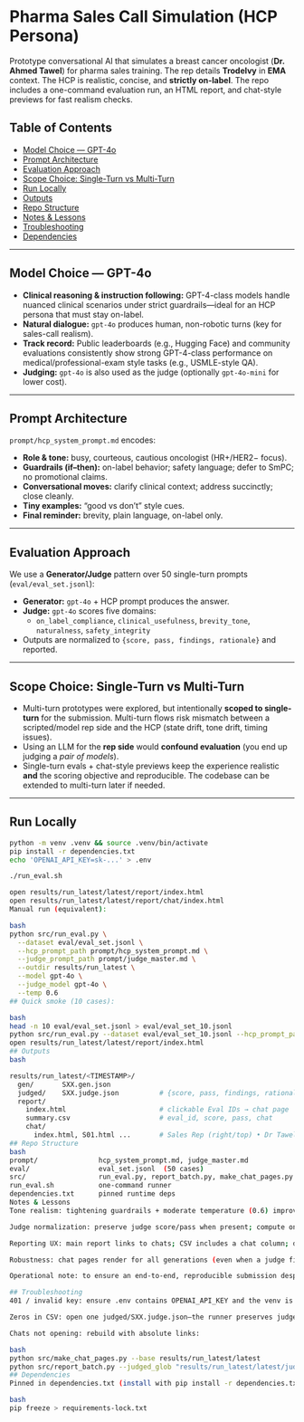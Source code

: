 # Pharma Sales Call Simulation (HCP Persona)

Prototype conversational AI that simulates a breast cancer oncologist (**Dr. Ahmed Tawel**) for pharma sales training. The rep details **Trodelvy** in **EMA** context. The HCP is realistic, concise, and **strictly on-label**. The repo includes a one-command evaluation run, an HTML report, and chat-style previews for fast realism checks.

## Table of Contents
- [Model Choice — GPT-4o](#model-choice--gpt-4o)
- [Prompt Architecture](#prompt-architecture)
- [Evaluation Approach](#evaluation-approach)
- [Scope Choice: Single-Turn vs Multi-Turn](#scope-choice-single-turn-vs-multi-turn)
- [Run Locally](#run-locally)
- [Outputs](#outputs)
- [Repo Structure](#repo-structure)
- [Notes & Lessons](#notes--lessons)
- [Troubleshooting](#troubleshooting)
- [Dependencies](#dependencies)

---

## Model Choice — GPT-4o

- **Clinical reasoning & instruction following:** GPT-4-class models handle nuanced clinical scenarios under strict guardrails—ideal for an HCP persona that must stay on-label.
- **Natural dialogue:** `gpt-4o` produces human, non-robotic turns (key for sales-call realism).
- **Track record:** Public leaderboards (e.g., Hugging Face) and community evaluations consistently show strong GPT-4-class performance on medical/professional-exam style tasks (e.g., USMLE-style QA).
- **Judging:** `gpt-4o` is also used as the judge (optionally `gpt-4o-mini` for lower cost).

---

## Prompt Architecture

`prompt/hcp_system_prompt.md` encodes:
- **Role & tone:** busy, courteous, cautious oncologist (HR+/HER2− focus).
- **Guardrails (if–then):** on-label behavior; safety language; defer to SmPC; no promotional claims.
- **Conversational moves:** clarify clinical context; address succinctly; close cleanly.
- **Tiny examples:** “good vs don’t” style cues.
- **Final reminder:** brevity, plain language, on-label only.

---

## Evaluation Approach

We use a **Generator/Judge** pattern over 50 single-turn prompts (`eval/eval_set.jsonl`):

- **Generator:** `gpt-4o` + HCP prompt produces the answer.
- **Judge:** `gpt-4o` scores five domains:
  - `on_label_compliance`, `clinical_usefulness`, `brevity_tone`, `naturalness`, `safety_integrity`
- Outputs are normalized to `{score, pass, findings, rationale}` and reported.

---

## Scope Choice: Single-Turn vs Multi-Turn

- Multi-turn prototypes were explored, but intentionally **scoped to single-turn** for the submission. Multi-turn flows risk mismatch between a scripted/model rep side and the HCP (state drift, tone drift, timing issues).
- Using an LLM for the **rep side** would **confound evaluation** (you end up judging a *pair of models*).
- Single-turn evals + chat-style previews keep the experience realistic **and** the scoring objective and reproducible. The codebase can be extended to multi-turn later if needed.

---

## Run Locally

```bash
python -m venv .venv && source .venv/bin/activate
pip install -r dependencies.txt
echo 'OPENAI_API_KEY=sk-...' > .env

./run_eval.sh

open results/run_latest/latest/report/index.html
open results/run_latest/latest/report/chat/index.html
Manual run (equivalent):

bash
python src/run_eval.py \
  --dataset eval/eval_set.jsonl \
  --hcp_prompt_path prompt/hcp_system_prompt.md \
  --judge_prompt_path prompt/judge_master.md \
  --outdir results/run_latest \
  --model gpt-4o \
  --judge_model gpt-4o \
  --temp 0.6
## Quick smoke (10 cases):

bash
head -n 10 eval/eval_set.jsonl > eval/eval_set_10.jsonl
python src/run_eval.py --dataset eval/eval_set_10.jsonl --hcp_prompt_path prompt/hcp_system_prompt.md --judge_prompt_path prompt/judge_master.md --outdir results/run_latest --model gpt-4o --judge_model gpt-4o --temp 0.6
open results/run_latest/latest/report/index.html
## Outputs
bash

results/run_latest/<TIMESTAMP>/
  gen/       SXX.gen.json
  judged/    SXX.judge.json          # {score, pass, findings, rationale}
  report/
    index.html                       # clickable Eval IDs → chat page
    summary.csv                      # eval_id, score, pass, chat
    chat/
      index.html, S01.html ...       # Sales Rep (right/top) • Dr Tawel (left)
## Repo Structure
bash
prompt/               hcp_system_prompt.md, judge_master.md
eval/                 eval_set.jsonl  (50 cases)
src/                  run_eval.py, report_batch.py, make_chat_pages.py
run_eval.sh           one-command runner
dependencies.txt      pinned runtime deps
Notes & Lessons
Tone realism: tightening guardrails + moderate temperature (0.6) improved human feel while staying compliant.

Judge normalization: preserve judge score/pass when present; compute only if absent → stable pass rates/averages.

Reporting UX: main report links to chats; CSV includes a chat column; dedicated chat gallery for quick realism checks.

Robustness: chat pages render for all generations (even when a judge file is missing).

Operational note: to ensure an end-to-end, reproducible submission despite API access hurdles, pipeline runs were personally funded by the author.

## Troubleshooting
401 / invalid key: ensure .env contains OPENAI_API_KEY and the venv is active.

Zeros in CSV: open one judged/SXX.judge.json—the runner preserves judge score/pass; if absent, computes from rubric.

Chats not opening: rebuild with absolute links:

bash
python src/make_chat_pages.py --base results/run_latest/latest
python src/report_batch.py --judged_glob "results/run_latest/latest/judged/*.judge.json" --outdir "results/run_latest/latest/report"
## Dependencies
Pinned in dependencies.txt (install with pip install -r dependencies.txt). For full reproducibility you can snapshot with:

bash
pip freeze > requirements-lock.txt
